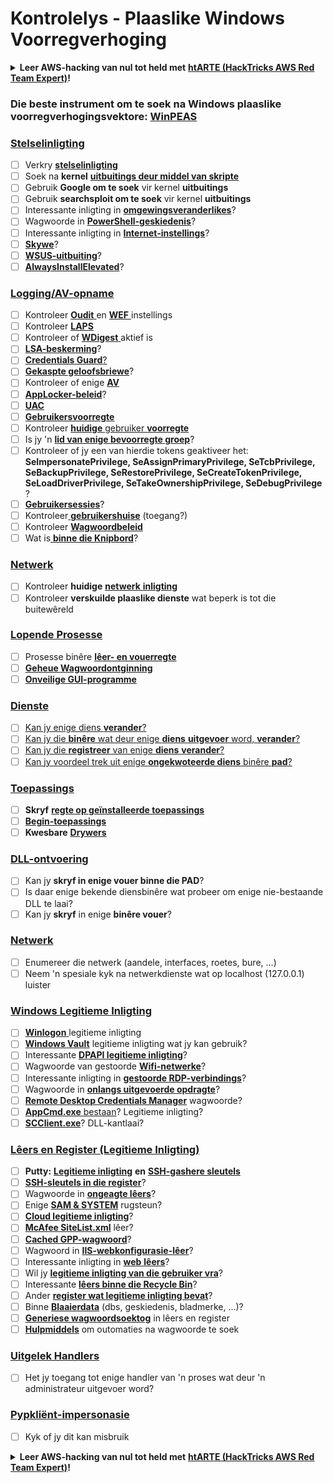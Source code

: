 # Kontrolelys - Plaaslike Windows Voorregverhoging

<details>

<summary><strong>Leer AWS-hacking van nul tot held met</strong> <a href="https://training.hacktricks.xyz/courses/arte"><strong>htARTE (HackTricks AWS Red Team Expert)</strong></a><strong>!</strong></summary>

Ander maniere om HackTricks te ondersteun:

* As jy wil sien dat jou **maatskappy geadverteer word in HackTricks** of **HackTricks aflaai in PDF-formaat**, kyk na die [**SUBSCRIPTION PLANS**](https://github.com/sponsors/carlospolop)!
* Kry die [**amptelike PEASS & HackTricks swag**](https://peass.creator-spring.com)
* Ontdek [**The PEASS Family**](https://opensea.io/collection/the-peass-family), ons versameling eksklusiewe [**NFTs**](https://opensea.io/collection/the-peass-family)
* **Sluit aan by die** 💬 [**Discord-groep**](https://discord.gg/hRep4RUj7f) of die [**telegram-groep**](https://t.me/peass) of **volg** ons op **Twitter** 🐦 [**@carlospolopm**](https://twitter.com/hacktricks_live)**.**
* **Deel jou hacktruuks deur PR's in te dien by die** [**HackTricks**](https://github.com/carlospolop/hacktricks) en [**HackTricks Cloud**](https://github.com/carlospolop/hacktricks-cloud) github-repos.

</details>

### **Die beste instrument om te soek na Windows plaaslike voorregverhogingsvektore:** [**WinPEAS**](https://github.com/carlospolop/privilege-escalation-awesome-scripts-suite/tree/master/winPEAS)

### [Stelselinligting](windows-local-privilege-escalation/#system-info)

* [ ] Verkry [**stelselinligting**](windows-local-privilege-escalation/#system-info)
* [ ] Soek na **kernel** [**uitbuitings deur middel van skripte**](windows-local-privilege-escalation/#version-exploits)
* [ ] Gebruik **Google om te soek** vir kernel **uitbuitings**
* [ ] Gebruik **searchsploit om te soek** vir kernel **uitbuitings**
* [ ] Interessante inligting in [**omgewingsveranderlikes**](windows-local-privilege-escalation/#environment)?
* [ ] Wagwoorde in [**PowerShell-geskiedenis**](windows-local-privilege-escalation/#powershell-history)?
* [ ] Interessante inligting in [**Internet-instellings**](windows-local-privilege-escalation/#internet-settings)?
* [ ] [**Skywe**](windows-local-privilege-escalation/#drives)?
* [ ] [**WSUS-uitbuiting**](windows-local-privilege-escalation/#wsus)?
* [ ] [**AlwaysInstallElevated**](windows-local-privilege-escalation/#alwaysinstallelevated)?

### [Logging/AV-opname](windows-local-privilege-escalation/#enumeration)

* [ ] Kontroleer [**Oudit** ](windows-local-privilege-escalation/#audit-settings)en [**WEF** ](windows-local-privilege-escalation/#wef)instellings
* [ ] Kontroleer [**LAPS**](windows-local-privilege-escalation/#laps)
* [ ] Kontroleer of [**WDigest** ](windows-local-privilege-escalation/#wdigest)aktief is
* [ ] [**LSA-beskerming**](windows-local-privilege-escalation/#lsa-protection)?
* [ ] [**Credentials Guard**](windows-local-privilege-escalation/#credentials-guard)[?](windows-local-privilege-escalation/#cached-credentials)
* [ ] [**Gekaspte geloofsbriewe**](windows-local-privilege-escalation/#cached-credentials)?
* [ ] Kontroleer of enige [**AV**](windows-av-bypass)
* [ ] [**AppLocker-beleid**](authentication-credentials-uac-and-efs#applocker-policy)?
* [ ] [**UAC**](authentication-credentials-uac-and-efs/uac-user-account-control)
* [ ] [**Gebruikersvoorregte**](windows-local-privilege-escalation/#users-and-groups)
* [ ] Kontroleer [**huidige** gebruiker **voorregte**](windows-local-privilege-escalation/#users-and-groups)
* [ ] Is jy 'n [**lid van enige bevoorregte groep**](windows-local-privilege-escalation/#privileged-groups)?
* [ ] Kontroleer of jy een van hierdie tokens geaktiveer het: **SeImpersonatePrivilege, SeAssignPrimaryPrivilege, SeTcbPrivilege, SeBackupPrivilege, SeRestorePrivilege, SeCreateTokenPrivilege, SeLoadDriverPrivilege, SeTakeOwnershipPrivilege, SeDebugPrivilege** ?
* [ ] [**Gebruikersessies**](windows-local-privilege-escalation/#logged-users-sessions)?
* [ ] Kontroleer[ **gebruikershuise**](windows-local-privilege-escalation/#home-folders) (toegang?)
* [ ] Kontroleer [**Wagwoordbeleid**](windows-local-privilege-escalation/#password-policy)
* [ ] Wat is[ **binne die Knipbord**](windows-local-privilege-escalation/#get-the-content-of-the-clipboard)?

### [Netwerk](windows-local-privilege-escalation/#network)

* [ ] Kontroleer **huidige** [**netwerk** **inligting**](windows-local-privilege-escalation/#network)
* [ ] Kontroleer **verskuilde plaaslike dienste** wat beperk is tot die buitewêreld

### [Lopende Prosesse](windows-local-privilege-escalation/#running-processes)

* [ ] Prosesse binêre [**lêer- en vouerregte**](windows-local-privilege-escalation/#file-and-folder-permissions)
* [ ] [**Geheue Wagwoordontginning**](windows-local-privilege-escalation/#memory-password-mining)
* [ ] [**Onveilige GUI-programme**](windows-local-privilege-escalation/#insecure-gui-apps)

### [Dienste](windows-local-privilege-escalation/#services)

* [ ] [Kan jy enige diens **verander**?](windows-local-privilege-escalation#permissions)
* [ ] [Kan jy die **binêre** wat deur enige **diens** **uitgevoer** word, **verander**?](windows-local-privilege-escalation/#modify-service-binary-path)
* [ ] [Kan jy die **registreer** van enige **diens** **verander**?](windows-local-privilege-escalation/#services-registry-modify-permissions)
* [ ] [Kan jy voordeel trek uit enige **ongekwoteerde diens** binêre **pad**?](windows-local-privilege-escalation/#unquoted-service-paths)

### [**Toepassings**](windows-local-privilege-escalation/#applications)

* [ ] **Skryf** [**regte op geïnstalleerde toepassings**](windows-local-privilege-escalation/#write-permissions)
* [ ] [**Begin-toepassings**](windows-local-privilege-escalation/#run-at-startup)
* [ ] **Kwesbare** [**Drywers**](windows-local-privilege-escalation/#drivers)

### [DLL-ontvoering](windows-local-privilege-escalation/#path-dll-hijacking)

* [ ] Kan jy **skryf in enige vouer binne die PAD**?
* [ ] Is daar enige bekende diensbinêre wat probeer om enige nie-bestaande DLL te laai?
* [ ] Kan jy **skryf** in enige **binêre vouer**?
### [Netwerk](windows-local-privilege-escalation/#network)

* [ ] Enumereer die netwerk (aandele, interfaces, roetes, bure, ...)
* [ ] Neem 'n spesiale kyk na netwerkdienste wat op localhost (127.0.0.1) luister

### [Windows Legitieme Inligting](windows-local-privilege-escalation/#windows-credentials)

* [ ] [**Winlogon** ](windows-local-privilege-escalation/#winlogon-credentials)legitieme inligting
* [ ] [**Windows Vault**](windows-local-privilege-escalation/#credentials-manager-windows-vault) legitieme inligting wat jy kan gebruik?
* [ ] Interessante [**DPAPI legitieme inligting**](windows-local-privilege-escalation/#dpapi)?
* [ ] Wagwoorde van gestoorde [**Wifi-netwerke**](windows-local-privilege-escalation/#wifi)?
* [ ] Interessante inligting in [**gestoorde RDP-verbindings**](windows-local-privilege-escalation/#saved-rdp-connections)?
* [ ] Wagwoorde in [**onlangs uitgevoerde opdragte**](windows-local-privilege-escalation/#recently-run-commands)?
* [ ] [**Remote Desktop Credentials Manager**](windows-local-privilege-escalation/#remote-desktop-credential-manager) wagwoorde?
* [ ] [**AppCmd.exe** bestaan](windows-local-privilege-escalation/#appcmd-exe)? Legitieme inligting?
* [ ] [**SCClient.exe**](windows-local-privilege-escalation/#scclient-sccm)? DLL-kantlaai?

### [Lêers en Register (Legitieme Inligting)](windows-local-privilege-escalation/#files-and-registry-credentials)

* [ ] **Putty:** [**Legitieme inligting**](windows-local-privilege-escalation/#putty-creds) **en** [**SSH-gashere sleutels**](windows-local-privilege-escalation/#putty-ssh-host-keys)
* [ ] [**SSH-sleutels in die register**](windows-local-privilege-escalation/#ssh-keys-in-registry)?
* [ ] Wagwoorde in [**ongeagte lêers**](windows-local-privilege-escalation/#unattended-files)?
* [ ] Enige [**SAM & SYSTEM**](windows-local-privilege-escalation/#sam-and-system-backups) rugsteun?
* [ ] [**Cloud legitieme inligting**](windows-local-privilege-escalation/#cloud-credentials)?
* [ ] [**McAfee SiteList.xml**](windows-local-privilege-escalation/#mcafee-sitelist.xml) lêer?
* [ ] [**Cached GPP-wagwoord**](windows-local-privilege-escalation/#cached-gpp-pasword)?
* [ ] Wagwoord in [**IIS-webkonfigurasie-lêer**](windows-local-privilege-escalation/#iis-web-config)?
* [ ] Interessante inligting in [**web** **lêers**](windows-local-privilege-escalation/#logs)?
* [ ] Wil jy [**legitieme inligting van die gebruiker vra**](windows-local-privilege-escalation/#ask-for-credentials)?
* [ ] Interessante [**lêers binne die Recycle Bin**](windows-local-privilege-escalation/#credentials-in-the-recyclebin)?
* [ ] Ander [**register wat legitieme inligting bevat**](windows-local-privilege-escalation/#inside-the-registry)?
* [ ] Binne [**Blaaierdata**](windows-local-privilege-escalation/#browsers-history) (dbs, geskiedenis, bladmerke, ...)?
* [ ] [**Generiese wagwoordsoektog**](windows-local-privilege-escalation/#generic-password-search-in-files-and-registry) in lêers en register
* [ ] [**Hulpmiddels**](windows-local-privilege-escalation/#tools-that-search-for-passwords) om outomaties na wagwoorde te soek

### [Uitgelek Handlers](windows-local-privilege-escalation/#leaked-handlers)

* [ ] Het jy toegang tot enige handler van 'n proses wat deur 'n administrateur uitgevoer word?

### [Pypkliënt-impersonasie](windows-local-privilege-escalation/#named-pipe-client-impersonation)

* [ ] Kyk of jy dit kan misbruik

<details>

<summary><strong>Leer AWS-hacking van nul tot held met</strong> <a href="https://training.hacktricks.xyz/courses/arte"><strong>htARTE (HackTricks AWS Red Team Expert)</strong></a><strong>!</strong></summary>

Ander maniere om HackTricks te ondersteun:

* As jy jou **maatskappy in HackTricks wil adverteer** of **HackTricks in PDF wil aflaai**, kyk na die [**SUBSCRIPTION PLANS**](https://github.com/sponsors/carlospolop)!
* Kry die [**amptelike PEASS & HackTricks-uitrusting**](https://peass.creator-spring.com)
* Ontdek [**The PEASS Family**](https://opensea.io/collection/the-peass-family), ons versameling eksklusiewe [**NFTs**](https://opensea.io/collection/the-peass-family)
* **Sluit aan by die** 💬 [**Discord-groep**](https://discord.gg/hRep4RUj7f) of die [**telegram-groep**](https://t.me/peass) of **volg** ons op **Twitter** 🐦 [**@carlospolopm**](https://twitter.com/hacktricks_live)**.**
* **Deel jou haktruuks deur PR's in te dien by die** [**HackTricks**](https://github.com/carlospolop/hacktricks) en [**HackTricks Cloud**](https://github.com/carlospolop/hacktricks-cloud) github-opslag.

</details>
